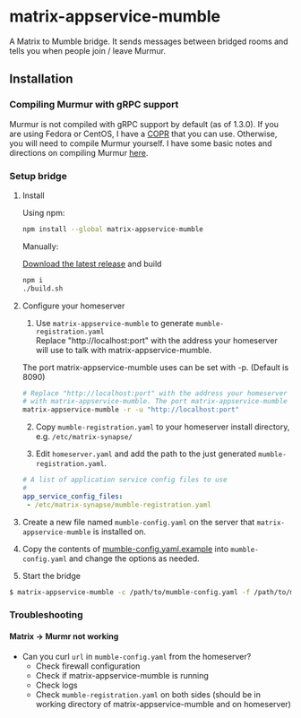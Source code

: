# matrix-appservice-mumble

A Matrix to Mumble bridge. It sends messages between bridged rooms and tells you when people join / leave Murmur.

## Installation


### Compiling Murmur with gRPC support

Murmur is not compiled with gRPC support by default (as of 1.3.0). If you are using Fedora or CentOS, I have a [COPR](https://copr.fedorainfracloud.org/coprs/mymindstorm/mumble-grpc/) that you can use. Otherwise, you will need to compile Murmur yourself. I have some basic notes and directions on compiling Murmur [here](COMPILING_MURMUR.md).

### Setup bridge

1. Install

    Using npm:
    ```bash
    npm install --global matrix-appservice-mumble
    ```

    Manually:

    [Download the latest release](https://github.com/mymindstorm/matrix-appservice-mumble/releases) and build

    ```bash
    npm i
    ./build.sh
    ```
2. Configure your homeserver
    1. Use `matrix-appservice-mumble` to generate `mumble-registration.yaml`  
    Replace "http://localhost:port" with the address your homeserver will use to talk with matrix-appservice-mumble. 

    The port matrix-appservice-mumble uses can be set with -p. (Default is 8090) 

    ```bash
    # Replace "http://localhost:port" with the address your homeserver will use to talk
    # with matrix-appservice-mumble. The port matrix-appservice-mumble uses can be set with -p.
    matrix-appservice-mumble -r -u "http://localhost:port"
    ```

    2. Copy `mumble-registration.yaml` to your homeserver install directory, e.g. `/etc/matrix-synapse/` 

    3. Edit `homeserver.yaml` and add the path to the just generated `mumble-registration.yaml`. 

    ```yaml
    # A list of application service config files to use
    #
    app_service_config_files:
     - /etc/matrix-synapse/mumble-registration.yaml
    ```

4. Create a new file named `mumble-config.yaml` on the server that `matrix-appservice-mumble` is installed on.

5. Copy the contents of [mumble-config.yaml.example](https://github.com/mymindstorm/matrix-appservice-mumble/blob/v0.2.0/mumble-config.yaml.example) into `mumble-config.yaml` and change the options as needed.

5. Start the bridge

```bash
$ matrix-appservice-mumble -c /path/to/mumble-config.yaml -f /path/to/mumble-registration.yaml`
```
### Troubleshooting

#### Matrix -> Murmr not working

- Can you curl `url` in `mumble-config.yaml` from the homeserver?
    - Check firewall configuration
    - Check if matrix-appservice-mumble is running
    - Check logs
    - Check `mumble-registration.yaml` on both sides (should be in working directory of matrix-appservice-mumble and on homeserver)
